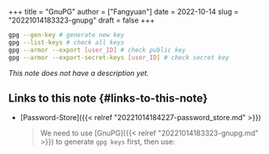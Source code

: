 +++
title = "GnuPG"
author = ["Fangyuan"]
date = 2022-10-14
slug = "20221014183323-gnupg"
draft = false
+++

```sh
gpg --gen-key # generate new key
gpg --list-keys # check all keys
gpg --armor --export [user_ID] # check public key
gpg --armor --export-secret-keys [user_ID] # check secret key
```

_This note does not have a description yet._


## Links to this note {#links-to-this-note}

-   [Password-Store]({{< relref "20221014184227-password_store.md" >}})

    > We need to use [GnuPG]({{< relref "20221014183323-gnupg.md" >}}) to generate `gpg keys` first, then use:
